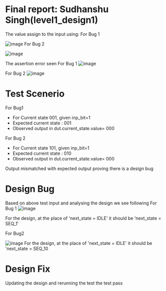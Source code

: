 # Final report: Sudhanshu Singh(level1_design1)
The value assign to the input using:
For Bug 1

![image](https://user-images.githubusercontent.com/73732594/182031550-5bbf9291-eda2-4e80-adb1-eccb1cb241a7.png)
For Bug 2

![image](https://user-images.githubusercontent.com/73732594/182031582-8c8361fb-f05c-4a0c-9a25-0de96e7f81db.png)


The assertion error seen 
For Bug 1
![image](https://user-images.githubusercontent.com/73732594/182031773-2e18f68c-883c-4bd7-ab2a-5dab8f6de63b.png)

For Bug 2
![image](https://user-images.githubusercontent.com/73732594/182031805-d0f8866d-4315-49e4-a303-5cad868cac58.png)


# Test Scenerio
For Bug1

* For Current state 001, given inp_bit=1
* Expected  current state  : 001
* Observed output in dut.current_state.value= 000

For Bug 2
* For Current state 101, given inp_bit=1
* Expected  current state  : 010
* Observed output in dut.current_state.value= 000

 Output mismatched with expected output proving there is a design bug


# Design Bug
 Based on above test input and analysing the design we see following
For Bug 1
![image](https://user-images.githubusercontent.com/73732594/182032461-bb0d5633-c64e-4fbc-8a08-6093b1f0b665.png)


For the design, at the place of  'next_state = IDLE' it should be  'next_state = SEQ_1'

For Bug2

![image](https://user-images.githubusercontent.com/73732594/182032391-f45a6970-46ba-440f-a53d-7db92e3460bc.png)
For the design, at the place of  'next_state = IDLE' it should be  'next_state = SEQ_10

# Design Fix

Updating the design and rerunning the test the test pass

